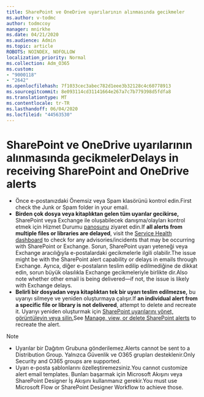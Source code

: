 ```yaml
---
title: SharePoint ve OneDrive uyarılarının alınmasında gecikmeler
ms.author: v-todmc
author: todmccoy
manager: mnirkhe
ms.date: 04/21/2020
ms.audience: Admin
ms.topic: article
ROBOTS: NOINDEX, NOFOLLOW
localization_priority: Normal
ms.collection: Adm_O365
ms.custom:
- "9000118"
- "2642"
ms.openlocfilehash: 7f1033cec3abec782d1eee3b32128c4c60778913
ms.sourcegitcommit: 8e093114cd31141664e267a7c7b779398d5fdfa8
ms.translationtype: MT
ms.contentlocale: tr-TR
ms.lasthandoff: 06/04/2020
ms.locfileid: "44563530"
---
```

# <a name="delays-in-receiving-sharepoint-and-onedrive-alerts"></a><span data-ttu-id="c0cdf-102">SharePoint ve OneDrive uyarılarının alınmasında gecikmeler</span><span class="sxs-lookup"><span data-stu-id="c0cdf-102">Delays in receiving SharePoint and OneDrive alerts</span></span>

- <span data-ttu-id="c0cdf-103">Önce e-postanızdaki Önemsiz veya Spam klasörünü kontrol edin.</span><span class="sxs-lookup"><span data-stu-id="c0cdf-103">First check the Junk or Spam folder in your email.</span></span>
- <span data-ttu-id="c0cdf-104">**Birden çok dosya veya kitaplıktan gelen tüm uyarılar gecikirse,** SharePoint veya Exchange ile oluşabilecek danışma/olayları kontrol etmek için Hizmet Durumu [panosunu](https://portal.office.com/adminportal/home?ref=/servicehealth) ziyaret edin.</span><span class="sxs-lookup"><span data-stu-id="c0cdf-104">If **all alerts from multiple files or libraries are delayed**, visit the [Service Health dashboard](https://portal.office.com/adminportal/home?ref=/servicehealth) to check for any advisories/incidents that may be occurring with SharePoint or Exchange.</span></span> <span data-ttu-id="c0cdf-105">Sorun, SharePoint uyarı yeteneği veya Exchange aracılığıyla e-postalardaki gecikmelerle ilgili olabilir.</span><span class="sxs-lookup"><span data-stu-id="c0cdf-105">The issue might be with the SharePoint alert capability or delays in emails through Exchange.</span></span> <span data-ttu-id="c0cdf-106">Ayrıca, diğer e-postaların teslim edilip edilmediğine de dikkat edin, sorun büyük olasılıkla Exchange gecikmeleriyle birlikte dir.</span><span class="sxs-lookup"><span data-stu-id="c0cdf-106">Also note whether other email is being delivered—if not, the issue is likely with Exchange delays.</span></span>
- <span data-ttu-id="c0cdf-107">**Belirli bir dosyadan veya kitaplıktan tek bir uyarı teslim edilmezse,** bu uyarıyı silmeye ve yeniden oluşturmaya çalışır.</span><span class="sxs-lookup"><span data-stu-id="c0cdf-107">If **an individual alert from a specific file or library is not delivered**, attempt to delete and recreate it.</span></span> <span data-ttu-id="c0cdf-108">Uyarıyı yeniden oluşturmak için [SharePoint uyarılarını yönet, görüntüleyin veya silin.](https://support.microsoft.com/office/99dfb19c-9a90-4a8c-aba1-aa8c8afb0de2)</span><span class="sxs-lookup"><span data-stu-id="c0cdf-108">See [Manage, view, or delete SharePoint alerts](https://support.microsoft.com/office/99dfb19c-9a90-4a8c-aba1-aa8c8afb0de2) to recreate the alert.</span></span>

> [!NOTE]
> - <span data-ttu-id="c0cdf-109">Uyarılar bir Dağıtım Grubuna gönderilemez.</span><span class="sxs-lookup"><span data-stu-id="c0cdf-109">Alerts cannot be sent to a Distribution Group.</span></span> <span data-ttu-id="c0cdf-110">Yalnızca Güvenlik ve O365 grupları desteklenir.</span><span class="sxs-lookup"><span data-stu-id="c0cdf-110">Only Security and O365 groups are supported.</span></span>
> - <span data-ttu-id="c0cdf-111">Uyarı e-posta şablonlarını özelleştiremezsiniz.</span><span class="sxs-lookup"><span data-stu-id="c0cdf-111">You cannot customize alert email templates.</span></span> <span data-ttu-id="c0cdf-112">Bunları başarmak için Microsoft Akışını veya SharePoint Designer İş Akışını kullanmanız gerekir.</span><span class="sxs-lookup"><span data-stu-id="c0cdf-112">You must use Microsoft Flow or SharePoint Designer Workflow to achieve those.</span></span>
